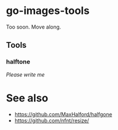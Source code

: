 # go-images-tools

Too soon. Move along.

## Tools

### halftone

_Please write me_

# See also

* https://github.com/MaxHalford/halfgone
* https://github.com/nfnt/resize/

